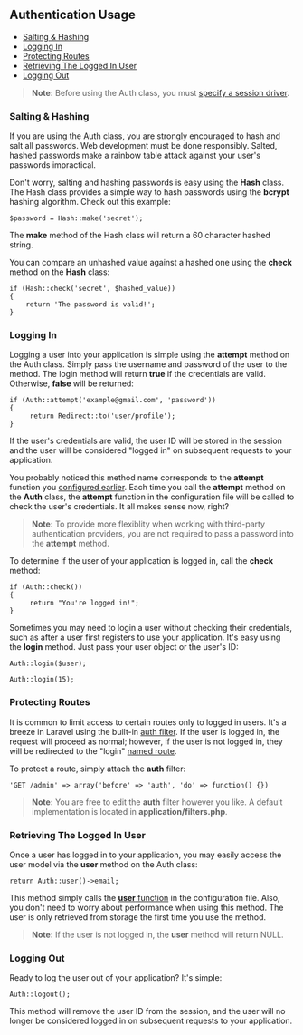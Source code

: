 ## Authentication Usage

- [Salting & Hashing](#hash)
- [Logging In](#login)
- [Protecting Routes](#filter)
- [Retrieving The Logged In User](#user)
- [Logging Out](#logout)

> **Note:** Before using the Auth class, you must [specify a session driver](/docs/session/config).

<a name="hash"></a>
### Salting & Hashing

If you are using the Auth class, you are strongly encouraged to hash and salt all passwords. Web development must be done responsibly. Salted, hashed passwords make a rainbow table attack against your user's passwords impractical.

Don't worry, salting and hashing passwords is easy using the **Hash** class. The Hash class provides a simple way to hash passwords using the **bcrypt** hashing algorithm. Check out this example:

	$password = Hash::make('secret');

The **make** method of the Hash class will return a 60 character hashed string.

You can compare an unhashed value against a hashed one using the **check** method on the **Hash** class:

	if (Hash::check('secret', $hashed_value))
	{
		return 'The password is valid!';
	}

<a name="login"></a>
### Logging In

Logging a user into your application is simple using the **attempt** method on the Auth class. Simply pass the username and password of the user to the method. The login method will return **true** if the credentials are valid. Otherwise, **false** will be returned:

	if (Auth::attempt('example@gmail.com', 'password'))
	{
	     return Redirect::to('user/profile');
	}

If the user's credentials are valid, the user ID will be stored in the session and the user will be considered "logged in" on subsequent requests to your application.

You probably noticed this method name corresponds to the **attempt** function you [configured earlier](/docs/auth/config#attempt). Each time you call the **attempt** method on the **Auth** class, the **attempt** function in the configuration file will be called to check the user's credentials. It all makes sense now, right?

> **Note:** To provide more flexiblity when working with third-party authentication providers, you are not required to pass a password into the **attempt** method.

To determine if the user of your application is logged in, call the **check** method:

	if (Auth::check())
	{
	     return "You're logged in!";
	}

Sometimes you may need to login a user without checking their credentials, such as after a user first registers to use your application. It's easy using the **login** method. Just pass your user object or the user's ID:

	Auth::login($user);

	Auth::login(15);

<a name="filter"></a>
### Protecting Routes

It is common to limit access to certain routes only to logged in users. It's a breeze in Laravel using the built-in [auth filter](/docs/start/routes#filters). If the user is logged in, the request will proceed as normal; however, if the user is not logged in, they will be redirected to the "login" [named route](/docs/start/routes#named).

To protect a route, simply attach the **auth** filter:

	'GET /admin' => array('before' => 'auth', 'do' => function() {})

> **Note:** You are free to edit the **auth** filter however you like. A default implementation is located in **application/filters.php**.

<a name="user"></a>
### Retrieving The Logged In User

Once a user has logged in to your application, you may easily access the user model via the **user** method on the Auth class:

	return Auth::user()->email;

This method simply calls the [**user** function](/docs/auth/config#user) in the configuration file. Also, you don't need to worry about performance when using this method. The user is only retrieved from storage the first time you use the method.

> **Note:** If the user is not logged in, the **user** method will return NULL.

<a name="logout"></a>
### Logging Out

Ready to log the user out of your application? It's simple:

	Auth::logout();

This method will remove the user ID from the session, and the user will no longer be considered logged in on subsequent requests to your application.